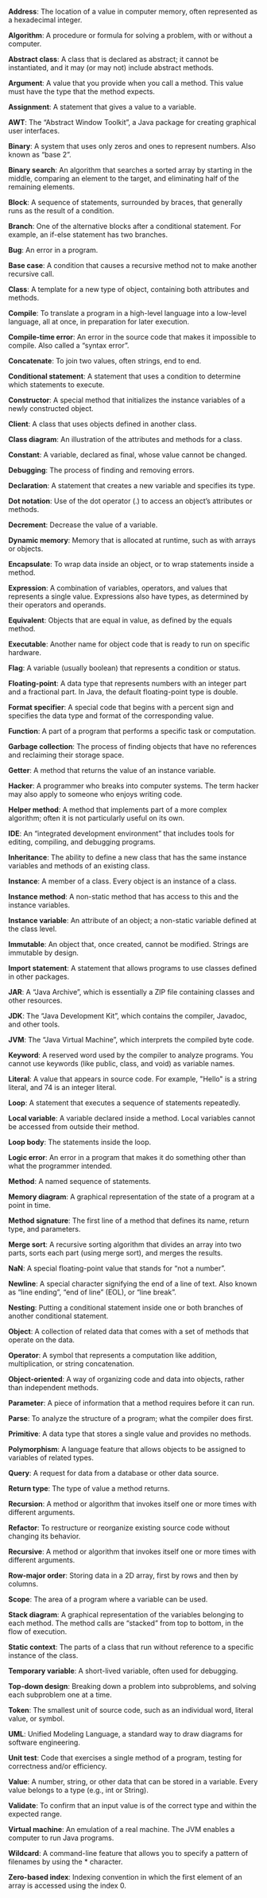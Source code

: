 **Address**: The location of a value in computer memory, often represented as a hexadecimal integer.

**Algorithm**: A procedure or formula for solving a problem, with or without a computer.

**Abstract class**: A class that is declared as abstract; it cannot be instantiated, and it may (or may not) include abstract methods.

**Argument**: A value that you provide when you call a method. This value must have the type that the method expects.

**Assignment**: A statement that gives a value to a variable.

**AWT**: The “Abstract Window Toolkit”, a Java package for creating graphical user interfaces.

**Binary**: A system that uses only zeros and ones to represent numbers. Also known as “base 2”.

**Binary search**: An algorithm that searches a sorted array by starting in the middle, comparing an element to the target, and eliminating half of the remaining elements.

**Block**: A sequence of statements, surrounded by braces, that generally runs as the result of a condition.

**Branch**: One of the alternative blocks after a conditional statement. For example, an if-else statement has two branches.

**Bug**: An error in a program.

**Base case**: A condition that causes a recursive method not to make another recursive call.

**Class**: A template for a new type of object, containing both attributes and methods.

**Compile**: To translate a program in a high-level language into a low-level language, all at once, in preparation for later execution.

**Compile-time error**: An error in the source code that makes it impossible to compile. Also called a “syntax error”.

**Concatenate**: To join two values, often strings, end to end.

**Conditional statement**: A statement that uses a condition to determine which statements to execute.

**Constructor**: A special method that initializes the instance variables of a newly constructed object.

**Client**: A class that uses objects defined in another class.

**Class diagram**: An illustration of the attributes and methods for a class.

**Constant**: A variable, declared as final, whose value cannot be changed.

**Debugging**: The process of finding and removing errors.

**Declaration**: A statement that creates a new variable and specifies its type.

**Dot notation**: Use of the dot operator (.) to access an object’s attributes or methods.

**Decrement**: Decrease the value of a variable.

**Dynamic memory**: Memory that is allocated at runtime, such as with arrays or objects.

**Encapsulate**: To wrap data inside an object, or to wrap statements inside a method.

**Expression**: A combination of variables, operators, and values that represents a single value. Expressions also have types, as determined by their operators and operands.

**Equivalent**: Objects that are equal in value, as defined by the equals method.

**Executable**: Another name for object code that is ready to run on specific hardware.

**Flag**: A variable (usually boolean) that represents a condition or status.

**Floating-point**: A data type that represents numbers with an integer part and a fractional part. In Java, the default floating-point type is double.

**Format specifier**: A special code that begins with a percent sign and specifies the data type and format of the corresponding value.

**Function**: A part of a program that performs a specific task or computation.

**Garbage collection**: The process of finding objects that have no references and reclaiming their storage space.

**Getter**: A method that returns the value of an instance variable.

**Hacker**: A programmer who breaks into computer systems. The term hacker may also apply to someone who enjoys writing code.

**Helper method**: A method that implements part of a more complex algorithm; often it is not particularly useful on its own.

**IDE**: An “integrated development environment” that includes tools for editing, compiling, and debugging programs.

**Inheritance**: The ability to define a new class that has the same instance variables and methods of an existing class.

**Instance**: A member of a class. Every object is an instance of a class.

**Instance method**: A non-static method that has access to this and the instance variables.

**Instance variable**: An attribute of an object; a non-static variable defined at the class level.

**Immutable**: An object that, once created, cannot be modified. Strings are immutable by design.

**Import statement**: A statement that allows programs to use classes defined in other packages.

**JAR**: A “Java Archive”, which is essentially a ZIP file containing classes and other resources.

**JDK**: The “Java Development Kit”, which contains the compiler, Javadoc, and other tools.

**JVM**: The “Java Virtual Machine”, which interprets the compiled byte code.

**Keyword**: A reserved word used by the compiler to analyze programs. You cannot use keywords (like public, class, and void) as variable names.

**Literal**: A value that appears in source code. For example, "Hello" is a string literal, and 74 is an integer literal.

**Loop**: A statement that executes a sequence of statements repeatedly.

**Local variable**: A variable declared inside a method. Local variables cannot be accessed from outside their method.

**Loop body**: The statements inside the loop.

**Logic error**: An error in a program that makes it do something other than what the programmer intended.

**Method**: A named sequence of statements.

**Memory diagram**: A graphical representation of the state of a program at a point in time.

**Method signature**: The first line of a method that defines its name, return type, and parameters.

**Merge sort**: A recursive sorting algorithm that divides an array into two parts, sorts each part (using merge sort), and merges the results.

**NaN**: A special floating-point value that stands for “not a number”.

**Newline**: A special character signifying the end of a line of text. Also known as “line ending”, “end of line” (EOL), or “line break”.

**Nesting**: Putting a conditional statement inside one or both branches of another conditional statement.

**Object**: A collection of related data that comes with a set of methods that operate on the data.

**Operator**: A symbol that represents a computation like addition, multiplication, or string concatenation.

**Object-oriented**: A way of organizing code and data into objects, rather than independent methods.

**Parameter**: A piece of information that a method requires before it can run.

**Parse**: To analyze the structure of a program; what the compiler does first.

**Primitive**: A data type that stores a single value and provides no methods.

**Polymorphism**: A language feature that allows objects to be assigned to variables of related types.

**Query**: A request for data from a database or other data source.

**Return type**: The type of value a method returns.

**Recursion**: A method or algorithm that invokes itself one or more times with different arguments.

**Refactor**: To restructure or reorganize existing source code without changing its behavior.

**Recursive**: A method or algorithm that invokes itself one or more times with different arguments.

**Row-major order**: Storing data in a 2D array, first by rows and then by columns.

**Scope**: The area of a program where a variable can be used.

**Stack diagram**: A graphical representation of the variables belonging to each method. The method calls are “stacked” from top to bottom, in the flow of execution.

**Static context**: The parts of a class that run without reference to a specific instance of the class.

**Temporary variable**: A short-lived variable, often used for debugging.

**Top-down design**: Breaking down a problem into subproblems, and solving each subproblem one at a time.

**Token**: The smallest unit of source code, such as an individual word, literal value, or symbol.

**UML**: Unified Modeling Language, a standard way to draw diagrams for software engineering.

**Unit test**: Code that exercises a single method of a program, testing for correctness and/or efficiency.

**Value**: A number, string, or other data that can be stored in a variable. Every value belongs to a type (e.g., int or String).

**Validate**: To confirm that an input value is of the correct type and within the expected range.

**Virtual machine**: An emulation of a real machine. The JVM enables a computer to run Java programs.

**Wildcard**: A command-line feature that allows you to specify a pattern of filenames by using the * character.

**Zero-based index**: Indexing convention in which the first element of an array is accessed using the index 0.
